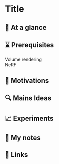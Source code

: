 # Title
## 🎯 At a glance
## ⌛ Prerequisites
Volume rendering<br>
NeRF<br>
## 🚀 Motivations
## 🔍 Mains Ideas
## 📈 Experiments
## 📝 My notes
## 🔗 Links
